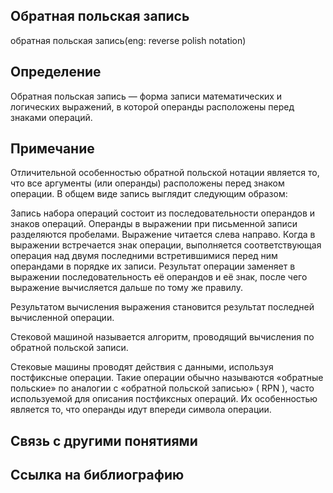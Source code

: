 ## Обратная польская запись 
oбратная польская запись(eng: reverse polish notation) 

## Определение
Обратная польская запись — форма записи математических и логических выражений, в которой операнды расположены перед знаками операций. 
## Примечание
Отличительной особенностью обратной польской нотации является то, что все аргументы (или операнды) расположены перед знаком операции. В общем виде запись выглядит следующим образом:

Запись набора операций состоит из последовательности операндов и знаков операций. Операнды в выражении при письменной записи разделяются пробелами.
Выражение читается слева направо. Когда в выражении встречается знак операции, выполняется соответствующая операция над двумя последними встретившимися перед ним операндами в порядке их записи. Результат операции заменяет в выражении последовательность её операндов и её знак, после чего выражение вычисляется дальше по тому же правилу.

Результатом вычисления выражения становится результат последней вычисленной операции.

Стековой машиной называется алгоритм, проводящий вычисления по обратной польской записи.

Стековые машины проводят действия с данными, используя постфиксные операции. Такие операции обычно называются «обратные польские» по аналогии с «обратной польской записью» ( RPN ), часто используемой для описания постфиксных операций. Их особенностью является то, что операнды идут впереди символа операции.


## Связь с другими понятиями

## Cсылка на библиографию

